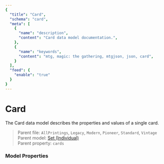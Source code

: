 ```yaml
---
{
  "title": "Card",
  "schema": "card",
  "meta": [
    {
      "name": "description",
      "content": "Card data model documentation.",
    },
    {
      "name": "keywords",
      "content": "mtg, magic: the gathering, mtgjson, json, card",
    }
  ],
  "feed": {
    "enable": "true"
  }
}
---
```


# Card

The Card data model describes the properties and values of a single card.

> Parent file: `AllPrintings`, `Legacy`, `Modern`, `Pioneer`, `Standard`, `Vintage`  
> Parent model: [Set (Individual)](../set-individual/)  
> Parent property: `cards`

### Model Properties

<Documentation/>
